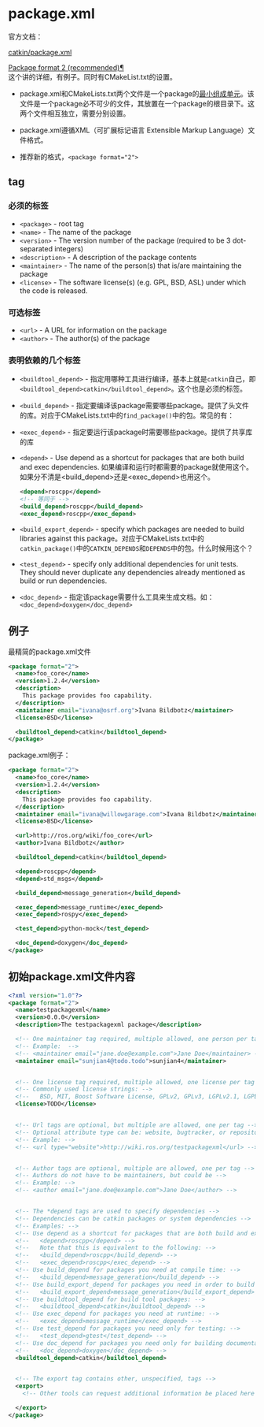# package.xml

官方文档：

[catkin/package.xml](http://wiki.ros.org/catkin/package.xml)

[Package format 2 (recommended)¶](https://docs.ros.org/melodic/api/catkin/html/howto/format2/index.html)  
这个讲的详细，有例子。同时有CMakeList.txt的设置。

* package.xml和CMakeLists.txt两个文件是一个package的[最小组成单元](./package.md##package目录结构)。该文件是一个package必不可少的文件，其放置在一个package的根目录下。这两个文件相互独立，需要分别设置。

* package.xml遵循XML（可扩展标记语言 Extensible Markup Language）文件格式。

* 推荐新的格式，`<package format="2">`


## tag

### 必须的标签

* `<package>` - root tag
* `<name>` - The name of the package
* `<version>` - The version number of the package (required to be 3 dot-separated integers)
* `<description>` - A description of the package contents
* `<maintainer>` - The name of the person(s) that is/are maintaining the package
* `<license>` - The software license(s) (e.g. GPL, BSD, ASL) under which the code is released.

### 可选标签
* `<url>` - A URL for information on the package
* `<author>` - The author(s) of the package

### 表明依赖的几个标签

* `<buildtool_depend>` - 指定用哪种工具进行编译，基本上就是`catkin`自己，即`<buildtool_depend>catkin</buildtool_depend>`。这个也是必须的标签。

* `<build_depend>` - 指定要编译该package需要哪些package。提供了头文件的库。对应于CMakeLists.txt中的`find_package()`中的包。常见的有：

* `<exec_depend>` - 指定要运行该package时需要哪些package。提供了共享库的库
  
* `<depend>` - Use depend as a shortcut for packages that are both build and exec dependencies. 如果编译和运行时都需要的package就使用这个。如果分不清是<build_depend>还是<exec_depend>也用这个。
  ``` xml
  <depend>roscpp</depend>
  <!-- 等同于 -->
  <build_depend>roscpp</build_depend> 
  <exec_depend>roscpp</exec_depend>  
  ```



* `<build_export_depend>` - specify which packages are needed to build libraries against this package。对应于CMakeLists.txt中的`catkin_package()`中的`CATKIN_DEPENDS`和`DEPENDS`中的包。什么时候用这个？
  

  
* `<test_depend>` - specify only additional dependencies for unit tests. They should never duplicate any dependencies already mentioned as build or run dependencies.
  

  
* `<doc_depend>` - 指定该package需要什么工具来生成文档。如：`<doc_depend>doxygen</doc_depend>`

## 例子

最精简的package.xml文件
``` xml
<package format="2">
  <name>foo_core</name>
  <version>1.2.4</version>
  <description>
    This package provides foo capability.
  </description>
  <maintainer email="ivana@osrf.org">Ivana Bildbotz</maintainer>
  <license>BSD</license>

  <buildtool_depend>catkin</buildtool_depend>
</package>
```
package.xml例子：
``` xml
<package format="2">
  <name>foo_core</name>
  <version>1.2.4</version>
  <description>
    This package provides foo capability.
  </description>
  <maintainer email="ivana@willowgarage.com">Ivana Bildbotz</maintainer>
  <license>BSD</license>

  <url>http://ros.org/wiki/foo_core</url>
  <author>Ivana Bildbotz</author>

  <buildtool_depend>catkin</buildtool_depend>

  <depend>roscpp</depend>
  <depend>std_msgs</depend>

  <build_depend>message_generation</build_depend>

  <exec_depend>message_runtime</exec_depend>
  <exec_depend>rospy</exec_depend>

  <test_depend>python-mock</test_depend>

  <doc_depend>doxygen</doc_depend>
</package>
```



## 初始package.xml文件内容

``` xml
<?xml version="1.0"?>
<package format="2">
  <name>testpackagexml</name>
  <version>0.0.0</version>
  <description>The testpackagexml package</description>

  <!-- One maintainer tag required, multiple allowed, one person per tag -->
  <!-- Example:  -->
  <!-- <maintainer email="jane.doe@example.com">Jane Doe</maintainer> -->
  <maintainer email="sunjian4@todo.todo">sunjian4</maintainer>


  <!-- One license tag required, multiple allowed, one license per tag -->
  <!-- Commonly used license strings: -->
  <!--   BSD, MIT, Boost Software License, GPLv2, GPLv3, LGPLv2.1, LGPLv3 -->
  <license>TODO</license>


  <!-- Url tags are optional, but multiple are allowed, one per tag -->
  <!-- Optional attribute type can be: website, bugtracker, or repository -->
  <!-- Example: -->
  <!-- <url type="website">http://wiki.ros.org/testpackagexml</url> -->


  <!-- Author tags are optional, multiple are allowed, one per tag -->
  <!-- Authors do not have to be maintainers, but could be -->
  <!-- Example: -->
  <!-- <author email="jane.doe@example.com">Jane Doe</author> -->


  <!-- The *depend tags are used to specify dependencies -->
  <!-- Dependencies can be catkin packages or system dependencies -->
  <!-- Examples: -->
  <!-- Use depend as a shortcut for packages that are both build and exec dependencies -->
  <!--   <depend>roscpp</depend> -->
  <!--   Note that this is equivalent to the following: -->
  <!--   <build_depend>roscpp</build_depend> -->
  <!--   <exec_depend>roscpp</exec_depend> -->
  <!-- Use build_depend for packages you need at compile time: -->
  <!--   <build_depend>message_generation</build_depend> -->
  <!-- Use build_export_depend for packages you need in order to build against this package: -->
  <!--   <build_export_depend>message_generation</build_export_depend> -->
  <!-- Use buildtool_depend for build tool packages: -->
  <!--   <buildtool_depend>catkin</buildtool_depend> -->
  <!-- Use exec_depend for packages you need at runtime: -->
  <!--   <exec_depend>message_runtime</exec_depend> -->
  <!-- Use test_depend for packages you need only for testing: -->
  <!--   <test_depend>gtest</test_depend> -->
  <!-- Use doc_depend for packages you need only for building documentation: -->
  <!--   <doc_depend>doxygen</doc_depend> -->
  <buildtool_depend>catkin</buildtool_depend>


  <!-- The export tag contains other, unspecified, tags -->
  <export>
    <!-- Other tools can request additional information be placed here -->

  </export>
</package>

```
